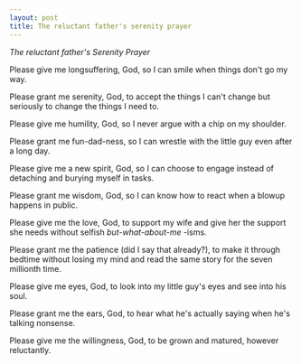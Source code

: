 ```yaml
---
layout: post
title: The reluctant father's serenity prayer
---
```


_The reluctant father's Serenity Prayer_

Please give me longsuffering, God, so I can smile when things don't go my way.

Please grant me serenity, God, to accept the things I can't change but seriously to change the things I need to.

<!--more-->

Please give me humility, God, so I never argue with a chip on my shoulder.

Please grant me fun-dad-ness, so I can wrestle with the little guy even after a long day.

Please give me a new spirit, God, so I can choose to engage instead of detaching and burying myself in tasks.

Please grant me wisdom, God, so I can know how to react when a blowup happens in public.

Please give me the love, God, to support my wife and give her the support she needs without selfish _but-what-about-me_ -isms.

Please grant me the patience (did I say that already?), to make it through bedtime without losing my mind and read the same story for the seven millionth time.

Please give me eyes, God, to look into my little guy's eyes and see into his soul.

Please grant me the ears, God, to hear what he's actually saying when he's talking nonsense.

Please give me the willingness, God, to be grown and matured, however reluctantly.
